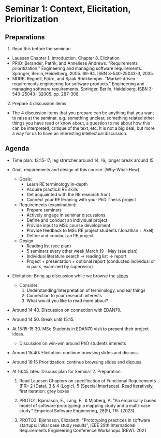 # Seminar 1: Context, Elicitation, Prioritization

## Preparations

1. Read this before the seminar: 
* Lauesen Chapter 1. Introduction, Chapter 8. Elicitation
* PRIO: Berander, Patrik, and Anneliese Andrews. "Requirements prioritization." Engineering and managing software requirements. Springer, Berlin, Heidelberg, 2005. 69-94. ISBN 3-540-25043-3, 2005.
* MDRE: Regnell, Björn, and Sjaak Brinkkemper. "Market-driven requirements engineering for software products." Engineering and managing software requirements. Springer, Berlin, Heidelberg, ISBN 3-540-25043- 32005. pp. 287-308.

2. Prepare 4 discussion items. 
  * The 4 discussion items that you prepare can be anything that you want to raise at the seminar, e.g. something unclear, something related other things you have read or know about, a question to me about how this can be interpreted, critique of the text, etc. It is not a big deal, but more a way for us to have an interesting intellectual discussion.

## Agenda

* Time plan: 13:15-17; leg stretcher around 14, 16; longer break around 15.

* Goal, requirements and design of this course. (Why-What-How)
  * Goals:
    * Learn RE terminology in-depth
    * Acquire practical RE skills
    * Get acquainted with the RE research front
    * Connect your RE leraning with your PhD Thesis project
  * Requirements (examination):
    * Prepare seminars
    * Actively engage in seminar discussions
    * Define and conduct an individual project 
    * Provide input to MSc course development 
    * Provide feedback to MSc RE project students (Jonathan + Axel)
    * Define and conduct an RE project
  * Design
    * Reading list (see plan)
    * 5 seminars every other week March 19 - May  (see plan)
    * Individual literature search -> reading list -> report
    * Project + presentation + optional report (conducted individual or in pairs, examined by supervisor)

* Elicitation: Bring up discussion while we browse the [slides](https://github.com/lunduniversity/reqeng-phd-course/blob/main/2024/seminar1-slides.pdf) 
  * Consider:
     1. Understanding/interpretation of terminology, unclear things
     2. Connection to your research interests
     3. What would you like to read more about? 

* Around 14:40. Discussion on connection with EDAN70.

* Around 14:50. Break until 15:15.

* At 15:15-15:30. MSc Students in EDAN70 visit to present their project ideas. 

  * Discussion on win-win around PhD students interests

* Around 15:40: Elicitation: continue browsing slides and discuss.

* Around 16:15 Prioritization: continue browsing slides and discuss.

* At 16:45 lates: Discuss plan for Seminar 2. Preparation:
  1. Read Lauesen Chapters on specification of Functional Requirements (FR): 2 (Data), 3 & 4 (Logic), 5 (Special Interfaces). Read iteratively, first iteration: grey boxes
  
  2. PROTO1: Bjarnason, E., Lang, F., & Mjöberg, A. "An empirically based model of software prototyping: a mapping study and a multi-case study." Empirical Software Engineering, 28(5), 115. (2023)

  3. PROTO2. Bjarnason, Elizabeth, "Prototyping practices in software startups: Initial case study results", IEEE 29th International Requirements Engineering Conference Workshops (REW). 2021

